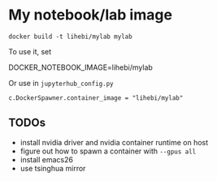 # My notebook/lab image

```
docker build -t lihebi/mylab mylab
```

To use it, set

DOCKER_NOTEBOOK_IMAGE=lihebi/mylab

Or use in `jupyterhub_config.py`

```
c.DockerSpawner.container_image = "lihebi/mylab"
```

## TODOs
- install nvidia driver and nvidia container runtime on host
- figure out how to spawn a container with `--gpus all`
- install emacs26
- use tsinghua mirror
